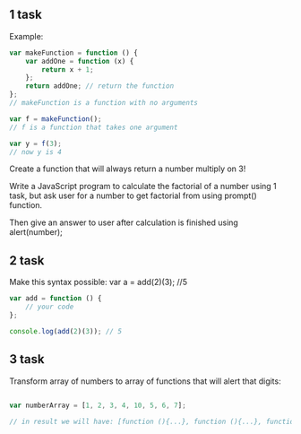 ## 1 task

Example:

```javascript
var makeFunction = function () {
    var addOne = function (x) {
        return x + 1;
    };
    return addOne; // return the function
};
// makeFunction is a function with no arguments

var f = makeFunction();
// f is a function that takes one argument

var y = f(3);
// now y is 4
```

Create a function that will always return a number multiply on 3!

Write a JavaScript program to calculate the factorial of a number using 1 task, but ask user for a number to get factorial from using prompt() function.

Then give an answer to user after calculation is finished using alert(number);

## 2 task

Make this syntax possible: var a = add(2)(3); //5

```javascript
var add = function () {
    // your code
};

console.log(add(2)(3)); // 5

```

## 3 task 

Transform array of numbers to array of functions that will alert that digits:

```javascript
 
var numberArray = [1, 2, 3, 4, 10, 5, 6, 7];

// in result we will have: [function (){...}, function (){...}, function (){...}, function (){...}]
```
